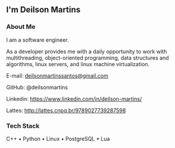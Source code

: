 
## I'm Deilson Martins

### About Me

I am a software engineer.

As a developer provides me with a daily opportunity to work with multithreading, object-oriented programming, data structures and algorithms, linux servers, and linux machine virtualization.

E-mail: deilsonmartinssantos@gmail.com

GitHub: @deilsonmartins

Linkedin: https://www.linkedin.com/in/deilson-martins/

Lattes: http://lattes.cnpq.br/9789027739287598

### Tech Stack
C++ • Python • Linux • PostgreSQL • Lua
